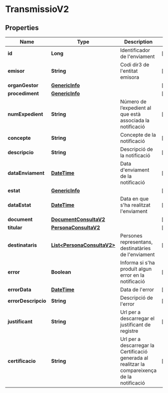 # TransmissioV2

## Properties
Name | Type | Description | Notes
------------ | ------------- | ------------- | -------------
**id** | **Long** | Identificador de l&#x27;enviament |  [optional]
**emisor** | **String** | Codi dir3 de l&#x27;entitat emisora |  [optional]
**organGestor** | [**GenericInfo**](GenericInfo.md) |  |  [optional]
**procediment** | [**GenericInfo**](GenericInfo.md) |  |  [optional]
**numExpedient** | **String** | Número de l’expedient al que està associada la notificació |  [optional]
**concepte** | **String** | Concepte de la notificació |  [optional]
**descripcio** | **String** | Descripció de la notificació |  [optional]
**dataEnviament** | [**DateTime**](DateTime.md) | Data d&#x27;enviament de la notificació |  [optional]
**estat** | [**GenericInfo**](GenericInfo.md) |  |  [optional]
**dataEstat** | [**DateTime**](DateTime.md) | Data en que s&#x27;ha realitzat l&#x27;enviament |  [optional]
**document** | [**DocumentConsultaV2**](DocumentConsultaV2.md) |  |  [optional]
**titular** | [**PersonaConsultaV2**](PersonaConsultaV2.md) |  |  [optional]
**destinataris** | [**List&lt;PersonaConsultaV2&gt;**](PersonaConsultaV2.md) | Persones representans, destinatàries de l&#x27;enviament |  [optional]
**error** | **Boolean** | Informa si s&#x27;ha produït algun error en la notificació |  [optional]
**errorData** | [**DateTime**](DateTime.md) | Data de l&#x27;error |  [optional]
**errorDescripcio** | **String** | Descripció de l&#x27;error |  [optional]
**justificant** | **String** | Url per a descarregar el justificant de registre |  [optional]
**certificacio** | **String** | Url per a descarregar la Certificació generada al realitzar la compareixença de la notificació |  [optional]
